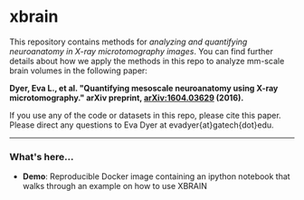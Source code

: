 # xbrain 

This repository contains methods for _analyzing and quantifying neuroanatomy in X-ray microtomography images_. You can find further details about how we apply the methods in this repo to analyze mm-scale brain volumes in the following paper:

__Dyer, Eva L., et al. "Quantifying mesoscale neuroanatomy using X-ray microtomography." arXiv preprint, [arXiv:1604.03629](https://arxiv.org/abs/1604.03629) (2016).__

If you use any of the code or datasets in this repo, please cite this paper. 
Please direct any questions to Eva Dyer at evadyer{at}gatech{dot}edu.
***

### What's here... ###

* __Demo__: Reproducible Docker image containing an ipython notebook that walks through an example on how to use XBRAIN
